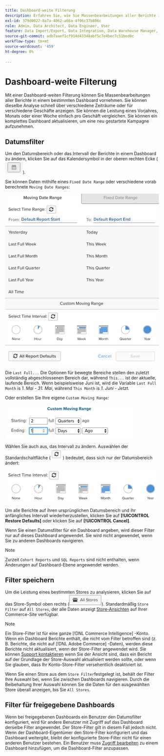 ```yaml
---
title: Dashboard-weite Filterung
description: Erfahren Sie, wie Sie Massenbearbeitungen aller Berichte in einem bestimmten Dashboard durchführen.
exl-id: 379d0027-8a7a-4062-a66a-4f06c37b806c
role: Admin, Data Architect, Data Engineer, User
feature: Data Import/Export, Data Integration, Data Warehouse Manager, Commerce Tables
source-git-commit: adb7aaef1cf914d43348abf5c7e4bec7c51bed0c
workflow-type: tm+mt
source-wordcount: '459'
ht-degree: 0%

---
```


# Dashboard-weite Filterung

Mit einer Dashboard-weiten Filterung können Sie Massenbearbeitungen aller Berichte in einem bestimmten Dashboard vornehmen. Sie können dieselbe Analyse schnell über verschiedene Zeiträume oder für verschiedene Geschäfte anzeigen. Sie können die Leistung eines Vorjahres, Monats oder einer Woche einfach pro Geschäft vergleichen. Sie können ein komplettes Dashboard aktualisieren, um eine neu gestartete Kampagne aufzunehmen.

## Datumsfilter

Um den Datumsbereich oder das Intervall der Berichte in einem Dashboard zu ändern, klicken Sie auf das Kalendersymbol in der oberen rechten Ecke (![calendar](../../assets/calendar-button.png)).

Sie können Daten mithilfe eines `Fixed Date Range` oder verschiedene vorab berechnete `Moving Date Ranges`:

![Verschieben von Datumsbereichen](../../assets/moving_date_ranges.png)

Die `Last Full...` Die Optionen für bewegte Bereiche stellen den zuletzt vollständig abgeschlossenen Bereich dar, während `This...` ist der aktuelle, laufende Bereich. Wenn beispielsweise Juni ist, wird die Variable `Last Full Month` is _1. Mai - 31. Mai_, während `This Month` is _1. Juni - Jetzt_.

Oder erstellen Sie Ihre eigene `Custom Moving Range`\:

![benutzerdefinierter Bewegungsbereich](../../assets/custom-moving-range.png)

Wählen Sie auch aus, das Intervall zu ändern. Auswählen der Standardschaltfläche (![Zeitintervall Standard](../../assets/time_interval_default.png)) bedeutet, dass sich nur der Datumsbereich ändert:

![Zeitintervall](../../assets/time_interval.png)

Um alle Berichte auf ihren ursprünglichen Datumsbereich und ihr anfängliches Intervall wiederherzustellen, klicken Sie auf **[!UICONTROL Restore Defaults]** oder klicken Sie auf **[!UICONTROL Cancel]**.

Wenn Sie einen Datumsfilter für ein Dashboard angeben, wird dieser Filter nur auf dieses Dashboard angewendet. Sie wird nicht angewendet, wenn Sie zu anderen Dashboards navigieren.

>[!NOTE]
>
>Zurzeit `Cohort Reports` und `SQL Reports` sind nicht enthalten, wenn Änderungen auf Dashboard-Ebene angewendet werden.

## Filter speichern

Um die Leistung eines bestimmten Stores zu analysieren, klicken Sie auf das Store-Symbol oben rechts (![Store Filter](../../assets/store-filter.png)). Standardmäßig `Store Filter` auf `All Stores`, der alle Daten anzeigt [Store-Ansichten](https://experienceleague.adobe.com/docs/commerce-admin/stores-sales/site-store/store-views.html) auf Ihrer Commerce-Site verfügbar.

>[!NOTE]
>
>Ein Store-Filter ist für eine ganze [!DNL Commerce Intelligence] -Konto. Wenn ein Dashboard Berichte enthält, die nicht vom Filter betroffen sind (z. B. Berichte, die nicht auf [!DNL Adobe Commerce] -Daten), werden diese Berichte nicht aktualisiert, wenn der Store-Filter angewendet wird. Sie können [Support kontaktieren](https://experienceleague.adobe.com/docs/commerce-knowledge-base/kb/troubleshooting/miscellaneous/mbi-service-policies.html) wenn Sie der Ansicht sind, dass ein Bericht auf der Grundlage der Store-Auswahl aktualisiert werden sollte, oder wenn Sie glauben, dass Ihr Konto-Store-Filter versehentlich deaktiviert ist.

Wenn Sie einen Store aus dem `Store Filter`festgelegt ist, behält der Filter Ihre Auswahl bei, wenn Sie zwischen Dashboards navigieren. Durch die Beibehaltung Ihrer Auswahl können Sie die Daten für den ausgewählten Store überall anzeigen, bis Sie `All Stores`.

## Filter für freigegebene Dashboards

Wenn bei freigegebenen Dashboards ein Benutzer den Datumsfilter konfiguriert, wird für andere Benutzer mit Zugriff auf das Dashboard derselbe Filter angewendet. Der Store-Filter gilt in diesem Fall jedoch nicht. Wenn der Dashboard-Eigentümer den Store-Filter konfiguriert und das Dashboard weitergibt, bleibt der konfigurierte Store-Filter nicht für einen anderen Benutzer bestehen. Ein Benutzer muss [Zugriff bearbeiten](../../data-user/dashboards/share-dashboard-with-users.md) zu einem Dashboard hinzufügen, um die Dashboard-Filter anzupassen.
